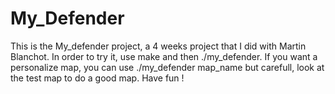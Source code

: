 # My_Defender

This is the My_defender project, a 4 weeks project that I did with Martin Blanchot.
In order to try it, use make and then ./my_defender. If you want a personalize map, you can use ./my_defender map_name but carefull, look at the test map to do a good map.
Have fun !
